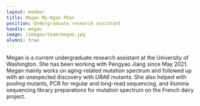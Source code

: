 ```yaml
---
layout: member
title: Megan My-Ngan Phan
position: Undergraduate research assistant
handle: megan
image: /images/team/megan.jpg
alumni: true
---
```


Megan is a current undergraduate research assistant at the University of Washington.
She has been working with Pengyao Jiang since May 2021. Megan mainly works on 
aging-related mutation spectrum and followed up with an unexpected discovery with *URA6* mutants. 
She also helped with pooling mutants, PCR for regular and long-read sequencing,
and illumina sequencing library preparations for mutation spectrum 
on the French dairy project. 


